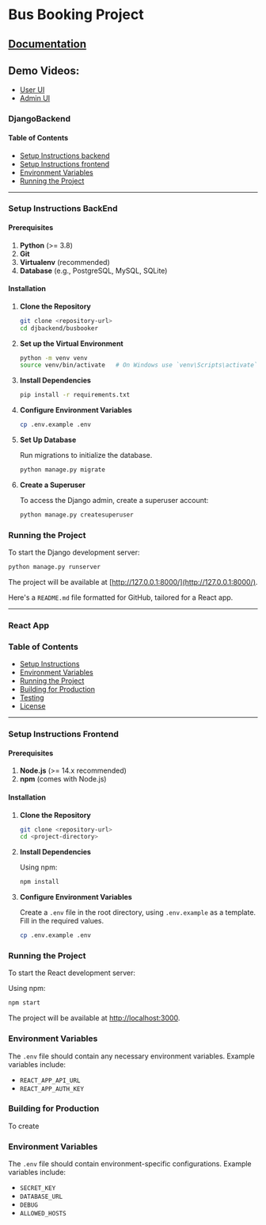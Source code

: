 # Bus Booking Project

## [Documentation](https://docs.google.com/document/d/1X3Rd19y_iBWKK9mHp12V298aLuHh6Z2xqw06ztuetiE/edit?usp=sharing)

## Demo Videos:
- [User UI](https://drive.google.com/file/d/1Jjgy3L74j5xO3A8D8bJD6ZU-s93VX9h0/view?usp=sharing)
- [Admin UI](https://drive.google.com/file/d/1Pe07m4BAloL8ZombodQLosFMc4PKL-O_/view?usp=sharing)


### DjangoBackend

#### Table of Contents

- [Setup Instructions backend](#setup-instructions-backend)
- [Setup Instructions frontend](#setup-instructions-frontend)
- [Environment Variables](#environment-variables)
- [Running the Project](#running-the-project)
---

### Setup Instructions BackEnd

#### Prerequisites

1. **Python** (>= 3.8)
2. **Git**
3. **Virtualenv** (recommended)
4. **Database** (e.g., PostgreSQL, MySQL, SQLite)

#### Installation

1. **Clone the Repository**

   ```bash
   git clone <repository-url>
   cd djbackend/busbooker
   ```

2. **Set up the Virtual Environment**

   ```bash
   python -m venv venv
   source venv/bin/activate   # On Windows use `venv\Scripts\activate`
   ```

3. **Install Dependencies**

   ```bash
   pip install -r requirements.txt
   ```

4. **Configure Environment Variables**

   ```bash
   cp .env.example .env
   ```

5. **Set Up Database**

   Run migrations to initialize the database.

   ```bash
   python manage.py migrate
   ```

6. **Create a Superuser**

   To access the Django admin, create a superuser account:

   ```bash
   python manage.py createsuperuser
   ```

### Running the Project

To start the Django development server:

```bash
python manage.py runserver
```

The project will be available at [http://127.0.0.1:8000/](http://127.0.0.1:8000/).

Here's a `README.md` file formatted for GitHub, tailored for a React app.

---

### React App

### Table of Contents

- [Setup Instructions](#setup-instructions)
- [Environment Variables](#environment-variables)
- [Running the Project](#running-the-project)
- [Building for Production](#building-for-production)
- [Testing](#testing)
- [License](#license)

---
### Setup Instructions Frontend

#### Prerequisites

1. **Node.js** (>= 14.x recommended)
2. **npm** (comes with Node.js)

#### Installation

1. **Clone the Repository**

   ```bash
   git clone <repository-url>
   cd <project-directory>
   ```

2. **Install Dependencies**

   Using npm:

   ```bash
   npm install
   ```
3. **Configure Environment Variables**

   Create a `.env` file in the root directory, using `.env.example` as a template. Fill in the required values.

   ```bash
   cp .env.example .env
   ```

### Running the Project

To start the React development server:

Using npm:

```bash
npm start
```

The project will be available at [http://localhost:3000](http://localhost:3000).

### Environment Variables

The `.env` file should contain any necessary environment variables. Example variables include:

- `REACT_APP_API_URL`
- `REACT_APP_AUTH_KEY`

### Building for Production

To create

### Environment Variables

The `.env` file should contain environment-specific configurations. Example variables include:

- `SECRET_KEY`
- `DATABASE_URL`
- `DEBUG`
- `ALLOWED_HOSTS`

